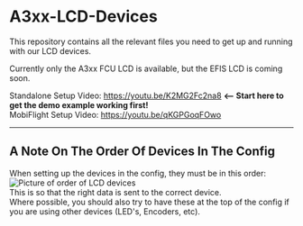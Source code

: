 # A3xx-LCD-Devices

This repository contains all the relevant files you need to get up and running with our LCD devices.    

Currently only the A3xx FCU LCD is available, but the EFIS LCD is coming soon.


Standalone Setup Video: https://youtu.be/K2MG2Fc2na8    <b><-- Start here to get the demo example working first!</b>    
MobiFlight Setup Video: https://youtu.be/qKGPGoqFOwo    

- - - - - - - - - -
## A Note On The Order Of Devices In The Config    
When setting up the devices in the config, they must be in this order:    
![Picture of order of LCD devices](https://cdn.shopify.com/s/files/1/0736/3588/9464/files/Capture.png)    
This is so that the right data is sent to the correct device.    
Where possible, you should also try to have these at the top of the config if you are using other devices (LED's, Encoders, etc).    
